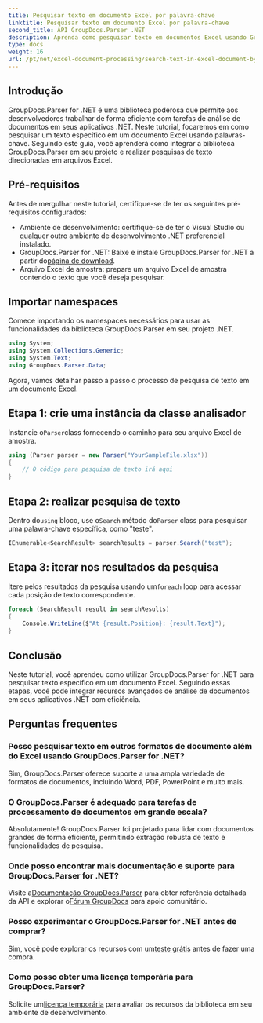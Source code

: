 ```yaml
---
title: Pesquisar texto em documento Excel por palavra-chave
linktitle: Pesquisar texto em documento Excel por palavra-chave
second_title: API GroupDocs.Parser .NET
description: Aprenda como pesquisar texto em documentos Excel usando GroupDocs.Parser for .NET. Integre recursos avançados de pesquisa de texto em seus aplicativos .NET.
type: docs
weight: 16
url: /pt/net/excel-document-processing/search-text-in-excel-document-by-keyword/
---
```

## Introdução
GroupDocs.Parser for .NET é uma biblioteca poderosa que permite aos desenvolvedores trabalhar de forma eficiente com tarefas de análise de documentos em seus aplicativos .NET. Neste tutorial, focaremos em como pesquisar um texto específico em um documento Excel usando palavras-chave. Seguindo este guia, você aprenderá como integrar a biblioteca GroupDocs.Parser em seu projeto e realizar pesquisas de texto direcionadas em arquivos Excel.
## Pré-requisitos
Antes de mergulhar neste tutorial, certifique-se de ter os seguintes pré-requisitos configurados:
- Ambiente de desenvolvimento: certifique-se de ter o Visual Studio ou qualquer outro ambiente de desenvolvimento .NET preferencial instalado.
-  GroupDocs.Parser for .NET: Baixe e instale GroupDocs.Parser for .NET a partir do[página de download](https://releases.groupdocs.com/parser/net/).
- Arquivo Excel de amostra: prepare um arquivo Excel de amostra contendo o texto que você deseja pesquisar.

## Importar namespaces
Comece importando os namespaces necessários para usar as funcionalidades da biblioteca GroupDocs.Parser em seu projeto .NET.
```csharp
using System;
using System.Collections.Generic;
using System.Text;
using GroupDocs.Parser.Data;
```

Agora, vamos detalhar passo a passo o processo de pesquisa de texto em um documento Excel.
## Etapa 1: crie uma instância da classe analisador
 Instancie o`Parser`class fornecendo o caminho para seu arquivo Excel de amostra.
```csharp
using (Parser parser = new Parser("YourSampleFile.xlsx"))
{
    // O código para pesquisa de texto irá aqui
}
```
## Etapa 2: realizar pesquisa de texto
 Dentro do`using` bloco, use o`Search` método do`Parser` class para pesquisar uma palavra-chave específica, como "teste".
```csharp
IEnumerable<SearchResult> searchResults = parser.Search("test");
```
## Etapa 3: iterar nos resultados da pesquisa
 Itere pelos resultados da pesquisa usando um`foreach` loop para acessar cada posição de texto correspondente.
```csharp
foreach (SearchResult result in searchResults)
{
    Console.WriteLine($"At {result.Position}: {result.Text}");
}
```

## Conclusão
Neste tutorial, você aprendeu como utilizar GroupDocs.Parser for .NET para pesquisar texto específico em um documento Excel. Seguindo essas etapas, você pode integrar recursos avançados de análise de documentos em seus aplicativos .NET com eficiência.

## Perguntas frequentes
### Posso pesquisar texto em outros formatos de documento além do Excel usando GroupDocs.Parser for .NET?
Sim, GroupDocs.Parser oferece suporte a uma ampla variedade de formatos de documentos, incluindo Word, PDF, PowerPoint e muito mais.
### O GroupDocs.Parser é adequado para tarefas de processamento de documentos em grande escala?
Absolutamente! GroupDocs.Parser foi projetado para lidar com documentos grandes de forma eficiente, permitindo extração robusta de texto e funcionalidades de pesquisa.
### Onde posso encontrar mais documentação e suporte para GroupDocs.Parser for .NET?
 Visite a[Documentação GroupDocs.Parser](https://reference.groupdocs.com/parser/net/) para obter referência detalhada da API e explorar o[Fórum GroupDocs](https://forum.groupdocs.com/c/parser/17) para apoio comunitário.
### Posso experimentar o GroupDocs.Parser for .NET antes de comprar?
 Sim, você pode explorar os recursos com um[teste grátis](https://releases.groupdocs.com/) antes de fazer uma compra.
### Como posso obter uma licença temporária para GroupDocs.Parser?
 Solicite um[licença temporária](https://purchase.groupdocs.com/temporary-license/) para avaliar os recursos da biblioteca em seu ambiente de desenvolvimento.